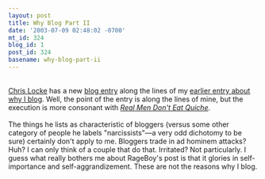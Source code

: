 ```yaml
---
layout: post
title: Why Blog Part II
date: '2003-07-09 02:48:02 -0700'
mt_id: 324
blog_id: 1
post_id: 324
basename: why-blog-part-ii
---
```

<br /><a href="http://www.rageboy.com/">Chris Locke</a> has a new <a href="http://www.rageboy.com/2003_07_01_blogger-archive.html#105770843715867761">blog entry</a> along the lines of my <a href="2003_06_22_diamonds.cfm#105665595929535007">earlier entry about why I blog</a>. Well, the point of the entry is along the lines of mine, but the execution is more consonant with <a href="http://www.amazon.com/exec/obidos/ASIN/0671448315/bbrown-20/ref=nosim/" title="Amazon link"><cite>Real Men Don't Eat Quiche</cite></a>.<br /><br />The things he lists as characteristic of bloggers (versus some other category of people he labels "narcissists"&#x2014;a very odd dichotomy to be sure) certainly don't apply to me. Bloggers trade in ad hominem attacks? Huh? I can only think of a couple that do that. Irritated? Not particularly. I guess what really bothers me about RageBoy's post is that it glories in self-importance and self-aggrandizement. These are not the reasons why I blog.<br /><br /><br />
